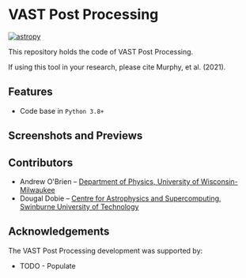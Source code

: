 # VAST Post Processing

[![astropy](http://img.shields.io/badge/powered%20by-AstroPy-orange.svg?style=flat)](http://www.astropy.org/)

This repository holds the code of VAST Post Processing.

If using this tool in your research, please cite Murphy, et al. (2021).

## Features

* Code base in `Python 3.8+`

## Screenshots and Previews


## Contributors

* Andrew O'Brien – [Department of Physics, University of Wisconsin-Milwaukee](https://uwm.edu/physics/research/astronomy-gravitation-cosmology/)
* Dougal Dobie – [Centre for Astrophysics and Supercomputing, Swinburne University of Technology](https://www.swinburne.edu.au/research/our-research/access-our-research/find-a-researcher-or-supervisor/researcher-profile/?id=ddobie)

## Acknowledgements

The VAST Post Processing development was supported by:

* TODO - Populate

